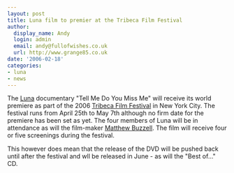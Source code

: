 ```yaml
---
layout: post
title: Luna film to premier at the Tribeca Film Festival
author:
  display_name: Andy
  login: admin
  email: andy@fullofwishes.co.uk
  url: http://www.grange85.co.uk
date: '2006-02-18'
categories:
- luna
- news
---
```

The [Luna](https://web.archive.org/web/20060218+/http://www.fuzzywuzzy.com) documentary "Tell Me Do You Miss Me"
will receive its world premiere as part of the 2006 [Tribeca Film
Festival](https://web.archive.org/web/20060218+/http://www.tribecafilmfestival.org/) in New York City. The festival
runs from April 25th to May 7th although no firm date for the premiere has
been set as yet. The four members of Luna will be in attendance as will the
film-maker [Matthew Buzzell](http://www.imdb.com/name/nm0125638/). The film
will receive four or five screenings during the festival.

This however does mean that the release of the DVD will be pushed back until
after the festival and wll be released in June - as will the "Best of..." CD.



